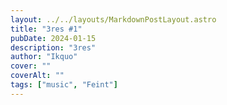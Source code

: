 ```yaml
---
layout: ../../layouts/MarkdownPostLayout.astro
title: "3res #1"
pubDate: 2024-01-15
description: "3res"
author: "Ikquo"
cover: ""
coverAlt: ""
tags: ["music", "Feint"]
---
```

